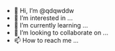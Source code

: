 - 👋 Hi, I’m @qdqwddw
- 👀 I’m interested in ...
- 🌱 I’m currently learning ...
- 💞️ I’m looking to collaborate on ...
- 📫 How to reach me ...

<!---
qdqwddw/qdqwddw is a ✨ special ✨ repository because its `README.md` (this file) appears on your GitHub profile.
You can click the Preview link to take a look at your changes.
--->
